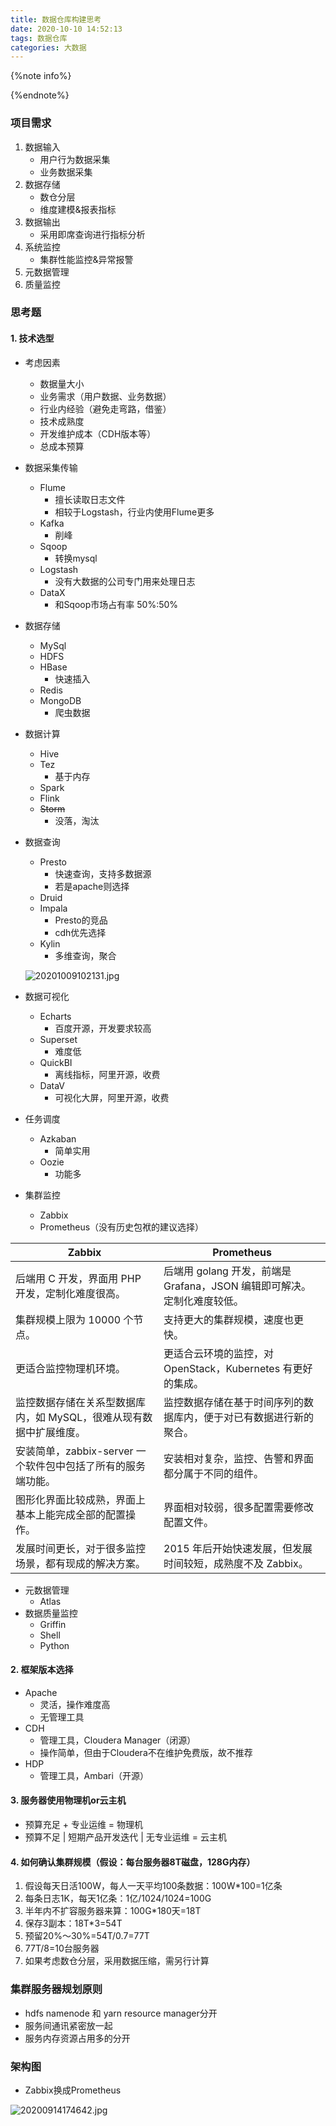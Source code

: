 ```yaml
---
title: 数据仓库构建思考
date: 2020-10-10 14:52:13
tags: 数据仓库
categories: 大数据
---
```


{%note info%}

{%endnote%}
<!--more-->

### 项目需求

1. 数据输入
   - 用户行为数据采集
   - 业务数据采集
2. 数据存储
   - 数仓分层
   - 维度建模&报表指标
3. 数据输出
   - 采用即席查询进行指标分析
4. 系统监控
   - 集群性能监控&异常报警
5. 元数据管理
6. 质量监控

### 思考题

#### 1. 技术选型

- 考虑因素
    - 数据量大小
    - 业务需求（用户数据、业务数据）
    - 行业内经验（避免走弯路，借鉴）
    - 技术成熟度
    - 开发维护成本（CDH版本等）
    - 总成本预算
- 数据采集传输
    - Flume
        - 擅长读取日志文件
        - 相较于Logstash，行业内使用Flume更多
    - Kafka
        - 削峰
    - Sqoop
        - 转换mysql
    - Logstash
        - 没有大数据的公司专门用来处理日志
    - DataX
        - 和Sqoop市场占有率 50%:50%
- 数据存储
    - MySql
    - HDFS
    - HBase
        - 快速插入
    - Redis
    - MongoDB
        - 爬虫数据
- 数据计算
    - Hive
    - Tez
        - 基于内存
    - Spark
    - Flink
    - ~~Storm~~
        - 没落，淘汰
- 数据查询
    - Presto
        - 快速查询，支持多数据源
        - 若是apache则选择
    - Druid
    - Impala
        - Presto的竞品
        - cdh优先选择
    - Kylin
        - 多维查询，聚合
    
    ![20201009102131.jpg](https://i.loli.net/2020/10/09/b8wS91HZ5FMmfUz.jpg)
- 数据可视化
    - Echarts
        - 百度开源，开发要求较高
    - Superset
        - 难度低
    - QuickBI
        - 离线指标，阿里开源，收费
    - DataV
        - 可视化大屏，阿里开源，收费
- 任务调度
    - Azkaban
        - 简单实用
    - Oozie
        - 功能多
- 集群监控
    
    - Zabbix
    - Prometheus（没有历史包袱的建议选择）

| Zabbix                                                       | Prometheus                                                   |
| ------------------------------------------------------------ | ------------------------------------------------------------ |
| 后端用 C 开发，界面用 PHP 开发，定制化难度很高。             | 后端用 golang 开发，前端是 Grafana，JSON 编辑即可解决。定制化难度较低。 |
| 集群规模上限为 10000 个节点。                                | 支持更大的集群规模，速度也更快。                             |
| 更适合监控物理机环境。                                       | 更适合云环境的监控，对 OpenStack，Kubernetes 有更好的集成。  |
| 监控数据存储在关系型数据库内，如 MySQL，很难从现有数据中扩展维度。 | 监控数据存储在基于时间序列的数据库内，便于对已有数据进行新的聚合。 |
| 安装简单，zabbix-server 一个软件包中包括了所有的服务端功能。 | 安装相对复杂，监控、告警和界面都分属于不同的组件。           |
| 图形化界面比较成熟，界面上基本上能完成全部的配置操作。       | 界面相对较弱，很多配置需要修改配置文件。                     |
| 发展时间更长，对于很多监控场景，都有现成的解决方案。         | 2015 年后开始快速发展，但发展时间较短，成熟度不及 Zabbix。   |

- 元数据管理
    - Atlas
- 数据质量监控
    - Griffin
    - Shell
    - Python

#### 2. 框架版本选择

- Apache
  - 灵活，操作难度高
  - 无管理工具
- CDH
  - 管理工具，Cloudera Manager（闭源）
  - 操作简单，但由于Cloudera不在维护免费版，故不推荐
- HDP
  - 管理工具，Ambari（开源）

#### 3. 服务器使用物理机or云主机

- 预算充足 + 专业运维 = 物理机
- 预算不足 | 短期产品开发迭代 | 无专业运维 = 云主机

#### 4. 如何确认集群规模（假设：每台服务器8T磁盘，128G内存）

1. 假设每天日活100W，每人一天平均100条数据：100W*100=1亿条
2. 每条日志1K，每天1亿条：1亿/1024/1024=100G
3. 半年内不扩容服务器来算：100G*180天=18T
4. 保存3副本：18T*3=54T
5. 预留20%～30%=54T/0.7=77T
6. 77T/8=10台服务器
7. 如果考虑数仓分层，采用数据压缩，需另行计算

### 集群服务器规划原则

- hdfs namenode 和 yarn resource manager分开
- 服务间通讯紧密放一起
- 服务内存资源占用多的分开

### 架构图

- Zabbix换成Prometheus

![20200914174642.jpg](https://i.loli.net/2020/09/14/Vu9RqIvoZ81wfKt.jpg)

